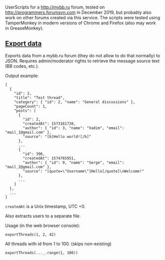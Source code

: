 UserScripts for a http://mybb.ru forum, tested on http://programmers.forumsvn.com in December 2019, but probably also work on other forums created via this service.
The scripts were tested using TamperMonkey in modern versions of Chrome and Firefox (also may work in GreaseMonkey).

## [Export data](https://github.com/AlexP11223/MybbRuUserscripts/blob/master/export_data.user.js)

Exports data from a mybb.ru forum (they do not allow to do that normally) to JSON. Requires admin/moderator rights to retrieve the message source text (BB codes, etc.).

Output example:

```
[
  {
    "id": 2,
    "title": "Test thread",
    "category": { "id": 2, "name": "General discussions" },
    "pageCount": 1,
    "posts": [
      {
        "id": 2,
        "createdAt": 1573161738,
        "author": { "id": 3, "name": "Vadim", "email": "mail_1@gmail.com" },
        "source": "[b]Hello world![/b]"
      },
      ...
      {
        "id": 396,
        "createdAt": 1574765951,
        "author": { "id": 9, "name": "Serge", "email": "mail_2@gmail.com" },
        "source": "[quote=\"Username\"]Hello[/quote]\nWelcome!"
      },
      ...
    ]
  },
  ...
]
```

`createdAt` is a Unix timestamp, UTC +0.

Also extracts users to a separate file.

Usage (in the web browser console):

```
exportThreads(1, 2, 42)
```

All threads with id from 1 to 100. (skips non-existing)

```
exportThreads(..._.range(1, 100))
```
